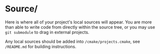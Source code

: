 # Source/

Here is where all of your project's local sources will appear.  You are more than able to write code from directly within the source tree, or you may use `git submodule` to drag in external projects.

Any local sources should be added into `/cmake/projects.cmake`, see `/README.md` for building instructions.
